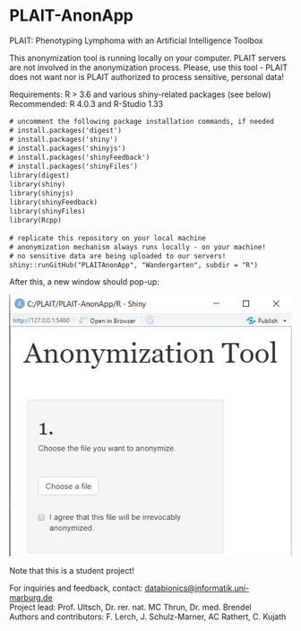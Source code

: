 # PLAIT-AnonApp

PLAIT: Phenotyping Lymphoma with an Artificial Intelligence Toolbox <br>

This anonymization tool is running locally on your computer. PLAIT servers are not involved in the anonymization process. Please, use this tool - PLAIT does not want nor is PLAIT authorized to process sensitive, personal data! <br>

Requirements: R > 3.6 and various shiny-related packages (see below) <br>
Recommended: R 4.0.3 and R-Studio 1.33

```{r}
# uncomment the following package installation commands, if needed
# install.packages('digest')
# install.packages('shiny')
# install.packages('shinyjs')
# install.packages('shinyFeedback')
# install.packages('shinyFiles')
library(digest)
library(shiny)
library(shinyjs)
library(shinyFeedback)
library(shinyFiles)
library(Rcpp)

# replicate this repository on your local machine
# anonymization mechanism always runs locally - on your machine!
# no sensitive data are being uploaded to our servers!
shiny::runGitHub("PLAITAnonApp", "Wandergarten", subdir = "R")
```
After this, a new window should pop-up: <br>

![alt text](https://raw.githubusercontent.com/Wandergarten/PLAIT-AnonApp/main/howto/1a.png)


Note that this is a student project!

For inquiries and feedback, contact: databionics@informatik.uni-marburg.de <br>
Project lead: Prof. Ultsch, Dr. rer. nat. MC Thrun, Dr. med. Brendel <br>
Authors and contributors: F. Lerch, J. Schulz-Marner, AC Rathert, C. Kujath 
